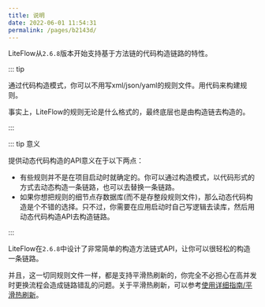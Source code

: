 ```yaml
---
title: 说明
date: 2022-06-01 11:54:31
permalink: /pages/b2143d/
---
```


LiteFlow从`2.6.8`版本开始支持基于方法链的代码构造链路的特性。

::: tip

通过代码构造模式，你可以不用写xml/json/yaml的规则文件。用代码来构建规则。

事实上，LiteFlow的规则无论是什么格式的，最终底层也是由构造链去构造的。

:::

::: tip 意义

提供动态代码构造的API意义在于以下两点：

* 有些规则并不是在项目启动时就确定的。你可以通过构造模式，以代码形式的方式去动态构造一条链路，也可以去替换一条链路。
* 如果你想把规则的细节点存数据库(而不是存整段规则文件)，那么动态代码构造是个不错的选择。只不过，你需要在应用启动时自己写逻辑去读库，然后用动态代码构造API去构造链路。

:::

LiteFlow在`2.6.8`中设计了非常简单的构造方法链式API，让你可以很轻松的构造一条链路。

并且，这一切同规则文件一样，都是支持平滑热刷新的，你完全不必担心在高并发时更换流程会造成链路错乱的问题。关于平滑热刷新，可以参考[使用详细指南/平滑热刷新](/pages/d0e86d/)。